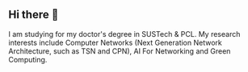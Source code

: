 ## Hi there 👋

I am studying for my doctor's degree in SUSTech & PCL. My research interests include Computer Networks (Next Generation Network Architecture, such as TSN and CPN), AI For Networking and Green Computing.

